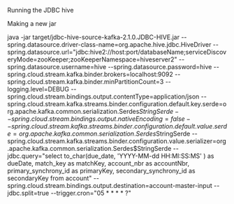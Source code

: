 Running the JDBC hive


Making a new jar


java -jar  target/jdbc-hive-source-kafka-2.1.0.JDBC-HIVE.jar --spring.datasource.driver-class-name=org.apache.hive.jdbc.HiveDriver  --spring.datasource.url="jdbc:hive2://host:port/databaseName;serviceDiscoveryMode=zooKeeper;zooKeeperNamespace=hiveserver2" --spring.datasource.username=hive --spring.datasource.password=hive --spring.cloud.stream.kafka.binder.brokers=localhost:9092 --spring.cloud.stream.kafka.binder.minPartitionCount=3  --logging.level=DEBUG  --spring.cloud.stream.bindings.output.contentType=application/json  --spring.cloud.stream.kafka.streams.binder.configuration.default.key.serde=org.apache.kafka.common.serialization.Serdes$StringSerde --spring.cloud.stream.bindings.output.nativeEncoding=false  --spring.cloud.stream.kafka.streams.binder.configuration.default.value.serde=org.apache.kafka.common.serialization.Serdes$StringSerde --spring.cloud.stream.kafka.streams.binder.configuration.value.serializer=org.apache.kafka.common.serialization.Serdes$StringSerde --jdbc.query="select to_char(due_date, 'YYYY-MM-dd HH:MI:SS:MS' ) as dueDate, match_key as matchKey, account_nbr as accountNbr,   primary_synchrony_id as primaryKey,
  secondary_synchrony_id as secondaryKey from account" --spring.cloud.stream.bindings.output.destination=account-master-input --jdbc.split=true  --trigger.cron="05 * * * * ?"
